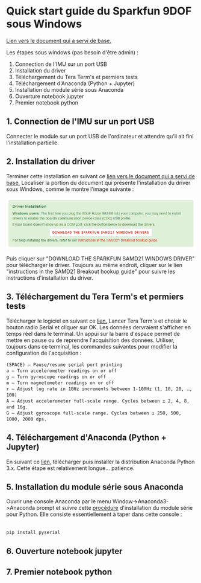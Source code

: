 # Quick start guide du Sparkfun 9DOF sous Windows

[Lien vers le document qui a servi de base.](https://learn.sparkfun.com/tutorials/9dof-razor-imu-m0-hookup-guide?_ga=2.99420060.326620079.1517431239-364404356.1517431239)

Les étapes sous windows (pas besoin d'être admin) :

1. Connection de l'IMU sur un port USB
2. Installation du driver
3. Téléchargement du Tera Term's et permiers tests
4. Téléchargement d'Anaconda (Python + Jupyter)
5. Installation du module série sous Anaconda
6. Ouverture notebook jupyter
7. Premier notebook python

## 1. Connection de l'IMU sur un port USB
Connecter le module sur un port USB de l'ordinateur et attendre qu'il ait fini l'installation partielle.

## 2. Installation du driver
Terminer cette installation en suivant ce [lien vers le document qui a servi de base.](https://learn.sparkfun.com/tutorials/9dof-razor-imu-m0-hookup-guide?_ga=2.99420060.326620079.1517431239-364404356.1517431239) Localiser la portion du document qui présente l'installation du driver sous Windows, comme le montre l'image suivante :

![Windows driver](WindowsDriver.PNG)

Puis cliquer sur "DOWNLOAD THE SPARKFUN SAMD21 WINDOWS DRIVER" pour télécharger le driver. Toujours au même endroit, cliquer sur le lien "instructions in the SAMD21 Breakout hookup guide" pour suivre les instructions d'installation du driver.

## 3. Téléchargement du Tera Term's et permiers tests
Télécharger le logiciel en suivant ce [lien.](https://osdn.net/projects/ttssh2/downloads/68719/teraterm-4.97.exe/) Lancer Tera Term's et choisir le bouton radio Serial et cliquer sur OK. Les données dervraient s'afficher en temps réel dans le terminal. Un appui sur la barre d'espace permet de mettre en pause ou de reprendre l'acquisition des données. Utiliser, toujours dans ce terminal, les commandes suivantes pour modifier la configuration de l'acquisition :

    (SPACE) – Pause/resume serial port printing
    a – Turn accelerometer readings on or off
    g – Turn gyroscope readings on or off
    m – Turn magnetometer readings on or off
    r – Adjust log rate in 10Hz increments between 1-100Hz (1, 10, 20, …, 100)
    A – Adjust accelerometer full-scale range. Cycles between ± 2, 4, 8, and 16g.
    G – Adjust gyroscope full-scale range. Cycles between ± 250, 500, 1000, 2000 dps.

## 4. Téléchargement d'Anaconda (Python + Jupyter)
En suivant ce [lien,](https://www.anaconda.com/download/) télécharger puis installer la distribution Anaconda Python 3.x. Cette étape est relativement longue... patience.

## 5. Installation du module série sous Anaconda
Ouvrir une console Anaconda par le menu Window->Anaconda3->Anaconda prompt et suivre cette [procédure](https://github.com/pyserial/pyserial/) d'installation du module série pour Python. Elle consiste essentiellement à taper dans cette console :

```bash

pip install pyserial 

```

## 6. Ouverture notebook jupyter

## 7. Premier notebook python
